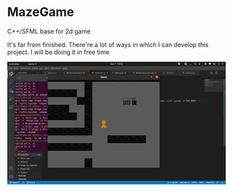 # MazeGame
C++/SFML base for 2d game

It's far from finished. There're a lot of ways in which I can develop this project. I will be doing it in free time

![screenshot](https://github.com/DDaarcon/MazeGame/blob/master/Screenshots/Representative_screenshot.png)
